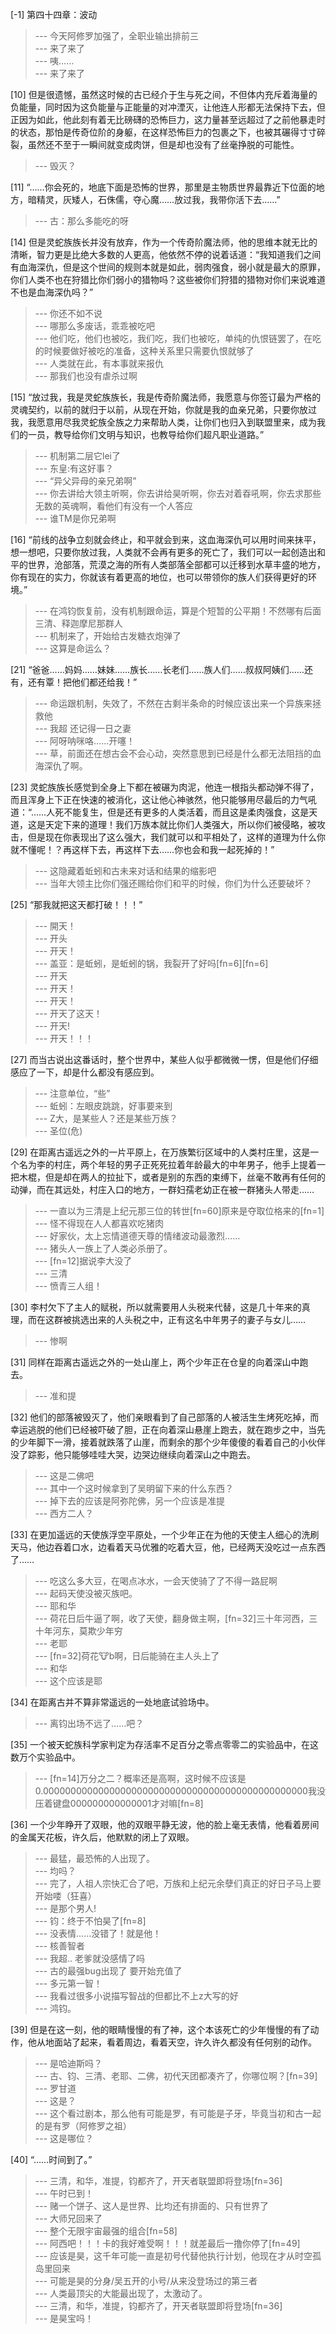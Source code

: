 
[-1] 第四十四章：波动
>--- 今天阿修罗加强了，全职业输出排前三<br>
>--- 来了来了<br>
>--- 咦……<br>
>--- 来了来了<br>

[10] 但是很遗憾，虽然这时候的古已经介于生与死之间，不但体内充斥着海量的负能量，同时因为这负能量与正能量的对冲湮灭，让他连人形都无法保持下去，但正因为如此，他此刻有着无比磅礴的恐怖巨力，这力量甚至远超过了之前他暴走时的状态，那怕是传奇位阶的身躯，在这样恐怖巨力的包裹之下，也被其碾得寸寸碎裂，虽然还不至于一瞬间就变成肉饼，但是却也没有了丝毫挣脱的可能性。
>--- 毁灭？<br>

[11] “……你会死的，地底下面是恐怖的世界，那里是主物质世界最靠近下位面的地方，暗精灵，灰矮人，石侏儒，夺心魔……放过我，我带你活下去……”
>--- 古：那么多能吃的呀<br>

[14] 但是灵蛇族族长并没有放弃，作为一个传奇阶魔法师，他的思维本就无比的清晰，智力更是比绝大多数的人更高，他依然不停的说着话道：“我知道我们之间有血海深仇，但是这个世间的规则本就是如此，弱肉强食，弱小就是最大的原罪，你们人类不也在狩猎比你们弱小的猎物吗？这些被你们狩猎的猎物对你们来说难道不也是血海深仇吗？”
>--- 你还不如不说<br>
>--- 哪那么多废话，乖乖被吃吧<br>
>--- 他们吃，他们也被吃，我们吃，我们也被吃，单纯的仇恨链罢了，在吃的时候要做好被吃的准备，这种关系里只需要仇恨就够了<br>
>--- 人类就在此，有本事就来报仇<br>
>--- 那我们也没有虐杀过啊<br>

[15] “放过我，我是灵蛇族族长，我是传奇阶魔法师，我愿意与你签订最为严格的灵魂契约，以前的就归于以前，从现在开始，你就是我的血亲兄弟，只要你放过我，我愿意用尽我灵蛇族全族之力来帮助人类，让你们也归入到联盟里来，成为我们的一员，教导给你们文明与知识，也教导给你们超凡职业道路。”
>--- 机制第二层它lei了<br>
>--- 东皇:有这好事？<br>
>--- “异父异母的亲兄弟啊”<br>
>--- 你去讲给大领主听啊，你去讲给昊听啊，你去对着昋吼啊，你去求那些无数的英魂啊，看他们有没有一个人答应<br>
>--- 谁TM是你兄弟啊<br>

[16] “前线的战争立刻就会终止，和平就会到来，这血海深仇可以用时间来抹平，想一想吧，只要你放过我，人类就不会再有更多的死亡了，我们可以一起创造出和平的世界，沧部落，荒漠之海的所有人类部落全部都可以迁移到水草丰盛的地方，你有现在的实力，你就该有着更高的地位，也可以带领你的族人们获得更好的环境。”
>--- 在鸿钧恢复前，没有机制跟命运，算是个短暂的公平期！不然哪有后面三清、释迦摩尼那群人<br>
>--- 机制来了，开始给古发糖衣炮弹了<br>
>--- 这算是命运么？<br>

[21] “爸爸……妈妈……妹妹……族长……长老们……族人们……叔叔阿姨们……还有，还有覃！把他们都还给我！”
>--- 命运跟机制，失效了，不然在古剩半条命的时候应该出来一个异族来拯救他<br>
>--- 我超 还记得一日之妻<br>
>--- 阿呀呐咪咯……开噻！<br>
>--- 草，前面还在想古会不会心动，突然意思到已经是什么都无法阻挡的血海深仇了啊。<br>

[23] 灵蛇族族长感觉到全身上下都在被碾为肉泥，他连一根指头都动弹不得了，而且浑身上下正在快速的被消化，这让他心神骇然，他只能够用尽最后的力气吼道：“……人死不能复生，但是还有更多的人类活着，而且这是柔肉强食，这是天道，这是天定下来的道理！我们万族本就比你们人类强大，所以你们被侵略，被攻击，但是现在你表现出了这么强大，我们就可以和平相处了，这样的道理为什么你就不懂呢！？再这样下去，再这样下去……你也会和我一起死掉的！”
>--- 这隐藏着蚯蚓和古未来对话和结果的缩影吧<br>
>--- 当年大领主比你们强还赐给你们和平的时候，你们为什么还要破坏？<br>

[25] “那我就把这天都打破！！！”
>--- 開天！<br>
>--- 开头<br>
>--- 开天！<br>
>--- 盖亚：是蚯蚓，是蚯蚓的锅，我裂开了好吗[fn=6][fn=6]<br>
>--- 开天<br>
>--- 开天！<br>
>--- 开天！<br>
>--- 开天了这天！<br>
>--- 开天!<br>
>--- 开天！！！<br>

[27] 而当古说出这番话时，整个世界中，某些人似乎都微微一愣，但是他们仔细感应了一下，却是什么都没有感应到。
>--- 注意单位，“些”<br>
>--- 蚯蚓：左眼皮跳跳，好事要来到<br>
>--- Z大，是某些人？还是某些万族？<br>
>--- 圣位(危)<br>

[29] 在距离古遥远之外的一片平原上，在万族繁衍区域中的人类村庄里，这是一个名为李的村庄，两个年轻的男子正死死拉着年龄最大的中年男子，他手上提着一把木棍，但是却在两人的拉扯下，或者是别的东西的束缚下，丝毫不敢再有任何的动弹，而在其远处，村庄入口的地方，一群妇孺老幼正在被一群猪头人带走……
>--- 一直以为三清是上纪元那三位的转世[fn=60]原来是夺取位格来的[fn=1]<br>
>--- 怪不得现在人人都喜欢吃猪肉<br>
>--- 好家伙，太上忘情道德天尊的情绪波动最激烈……<br>
>--- 猪头人一族上了人类必杀册了。<br>
>--- [fn=12]据说李大没了<br>
>--- 三清<br>
>--- 愤青三人组！<br>

[30] 李村欠下了主人的赋税，所以就需要用人头税来代替，这是几十年来的真理，而在这群被挑选出来的人头税之中，正有这名中年男子的妻子与女儿……
>--- 惨啊<br>

[31] 同样在距离古遥远之外的一处山崖上，两个少年正在仓皇的向着深山中跑去。
>--- 准和提<br>

[32] 他们的部落被毁灭了，他们亲眼看到了自己部落的人被活生生烤死吃掉，而幸运逃脱的他们已经被吓破了胆，正在向着深山悬崖上跑去，就在跑步之中，当先的少年脚下一滑，接着就跌落了山崖，而剩余的那个少年傻傻的看着自己的小伙伴没了踪影，他只能够哇哇大哭，边哭边继续向着深山之中跑去。
>--- 这是二佛吧<br>
>--- 其中一个这时候拿到了吴明留下来的什么东西？<br>
>--- 掉下去的应该是阿弥陀佛，另一个应该是准提<br>
>--- 西方二人？<br>

[33] 在更加遥远的天使族浮空平原处，一个少年正在为他的天使主人细心的洗刷天马，他边吞着口水，边看着天马优雅的吃着大豆，他，已经两天没吃过一点东西了……
>--- 吃这么多大豆，在喝点冰水，一会天使骑了了不得一路屁啊<br>
>--- 起码天使没被灭族吧。<br>
>--- 耶和华<br>
>--- 荷花日后牛逼了啊，收了天使，翻身做主啊，[fn=32]三十年河西，三十年河东，莫欺少年穷<br>
>--- 老耶<br>
>--- [fn=32]荷花🐮b啊，日后能骑在主人头上了<br>
>--- 和华<br>
>--- 这个应该是耶<br>

[34] 在距离古并不算非常遥远的一处地底试验场中。
>--- 离钧出场不远了……吧？<br>

[35] 一个被天蛇族科学家判定为存活率不足百分之零点零零二的实验品中，在这数万个实验品中。
>--- [fn=14]万分之二？概率还是高啊，这时候不应该是0.000000000000000000000000000000000000000000000000我没压着键盘000000000000001才对嘛[fn=8]<br>

[36] 一个少年睁开了双眼，他的双眼平静无波，他的脸上毫无表情，他看着房间的金属天花板，许久后，他默默的闭上了双眼。
>--- 最猛，最恐怖的人出现了。<br>
>--- 均吗？<br>
>--- 完了，人祖人宗快汇合了吧，万族和上纪元余孽们真正的好日子马上要开始喽（狂喜）<br>
>--- 是那个男人!<br>
>--- 钧：终于不怕昊了[fn=8]<br>
>--- 没表情……没错了！就是他！<br>
>--- 核善智者<br>
>--- 我超.. 老爹就没感情了吗<br>
>--- 古的最强bug出现了 要开始充值了<br>
>--- 多元第一智！<br>
>--- 我看过很多小说描写智战的但都比不上z大写的好<br>
>--- 鸿钧。<br>

[39] 但是在这一刻，他的眼睛慢慢的有了神，这个本该死亡的少年慢慢的有了动作，他从地面站了起来，看着周边，看着天空，许久许久都没有任何别的动作。
>--- 是哈迪斯吗？<br>
>--- 古、钧、三清、老耶、二佛，初代天团都凑齐了，你哪位啊？[fn=39]<br>
>--- 罗甘道<br>
>--- 这是？<br>
>--- 这个看过剧本，那么他有可能是罗，有可能是子牙，毕竟当初和古一起的是有罗（阿修罗之祖）<br>
>--- 这是哪位？<br>

[40] “……时间到了。”
>--- 三清，和华，准提，钧都齐了，开天者联盟即将登场[fn=36]<br>
>--- 午时已到！<br>
>--- 赌一个饼子、这人是世界、比均还有排面的、只有世界了<br>
>--- 大师兄回来了<br>
>--- 整个无限宇宙最强的组合[fn=58]<br>
>--- 阿西吧！！！卡的我好难受啊！！！就差最后一撸你停了[fn=49]<br>
>--- 应该是昊，这千年可能一直是初号代替他执行计划，他现在才从时空孤岛里回来<br>
>--- 可能是昊的分身/吴五开的小号/从来没登场过的第三者<br>
>--- 人类最顶尖的大能最出现了，太激动了。<br>
>--- 三清，和华，准提，钧都齐了，开天者联盟即将登场[fn=36]<br>
>--- 是昊宝吗！<br>
